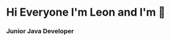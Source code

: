 # Hi Everyone I'm Leon and I'm 👋
### Junior Java Developer 
<!--
**LeonBochenek/LeonBochenek** is a ✨ _special_ ✨ repository because its `README.md` (this file) appears on your GitHub profile.
![Alt text](https://www.google.com/url?sa=i&url=https%3A%2F%2Fwww.vecteezy.com%2Fpng%2F19899948-java-png-free-download&psig=AOvVaw3rSWUni665SHTJXDLwAK72&ust=1696503965855000&source=images&cd=vfe&ved=0CBEQjRxqFwoTCJjhrPSf3IEDFQAAAAAdAAAAABAI)
Here are some ideas to get you started:

- 🔭 I’m currently working on ...
- 🌱 I’m currently learning ...
- 👯 I’m looking to collaborate on ...
- 🤔 I’m looking for help with ...
- 💬 Ask me about ...
- 📫 How to reach me: ...
- 😄 Pronouns: ...
- ⚡ Fun fact: ...
-->
